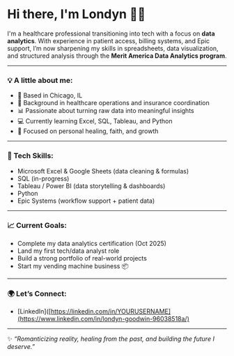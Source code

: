 # Hi there, I'm Londyn 👋🏾

I'm a healthcare professional transitioning into tech with a focus on **data analytics**. With experience in patient access, billing systems, and Epic support, I’m now sharpening my skills in spreadsheets, data visualization, and structured analysis through the **Merit America Data Analytics program**.

---

### 💡 A little about me:
- 📍 Based in Chicago, IL
- 🏥 Background in healthcare operations and insurance coordination
- 📊 Passionate about turning raw data into meaningful insights
- 💻 Currently learning Excel, SQL, Tableau, and Python
- 🌱 Focused on personal healing, faith, and growth

---

### 🔧 Tech Skills:
- Microsoft Excel & Google Sheets (data cleaning & formulas)
- SQL (in-progress)
- Tableau / Power BI (data storytelling & dashboards)
- Python 
- Epic Systems (workflow support + patient data)

---

### 📈 Current Goals:
- Complete my data analytics certification (Oct 2025)
- Land my first tech/data analyst role
- Build a strong portfolio of real-world projects
- Start my vending machine business 📦

---

### 🌍 Let’s Connect:
- [LinkedIn]([https://linkedin.com/in/YOURUSERNAME](https://www.linkedin.com/in/londyn-goodwin-96038518a/)


---

✨ *“Romanticizing reality, healing from the past, and building the future I deserve.”*
